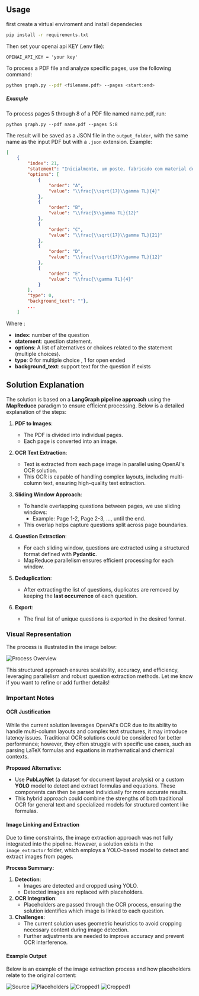 
## Usage
first create a virtual enviroment and install dependecies
```bash
pip install -r requirements.txt
```
Then set your openai api KEY (.env file):
```
OPENAI_API_KEY = 'your key'
```

To process a PDF file and analyze specific pages, use the following command:

```bash
python graph.py --pdf <filename.pdf> --pages <start:end>
```
##### Example

To process pages 5 through 8 of a PDF file named name.pdf, run:
```
python graph.py --pdf name.pdf --pages 5:8
```

The result will be saved as a JSON file in the `output_folder`, with the same name as the input PDF but with a `.json` extension.
Example:
```json
[
    {
        "index": 21,
        "statement": "Inicialmente, um poste, fabricado com material de coeficiente de dilatação volumétrica \\(\\gamma\\), tem as dimensões indicadas na figura, estando o ponto A fixo. Ao ser submetido a um aumento de temperatura \\( T \\), o ponto B é deslocado de:",
        "options": [
            {
                "order": "A",
                "value": "\\frac{\\sqrt{17}\\gamma TL}{4}"
            },
            {
                "order": "B",
                "value": "\\frac{5\\gamma TL}{12}"
            },
            {
                "order": "C",
                "value": "\\frac{\\sqrt{17}\\gamma TL}{21}"
            },
            {
                "order": "D",
                "value": "\\frac{\\sqrt{17}\\gamma TL}{12}"
            },
            {
                "order": "E",
                "value": "\\frac{\\gamma TL}{4}"
            }
        ],
        "type": 0,
        "background_text": ""},
        ...
    ]
```
Where :
- **index**: number of the question
- **statement**: question statement.
- **options**: A list of alternatives or choices related to the statement (multiple choices).
- **type**: 0 for multiple choice , 1 for open ended
- **background_text**: support text for the question if exists 

## Solution Explanation

The solution is based on a **LangGraph pipeline approach** using the **MapReduce** paradigm to ensure efficient processing. Below is a detailed explanation of the steps:

1. **PDF to Images**: 
   - The PDF is divided into individual pages.
   - Each page is converted into an image.

2. **OCR Text Extraction**:
   - Text is extracted from each page image in parallel using OpenAI's OCR solution.
   - This OCR is capable of handling complex layouts, including multi-column text, ensuring high-quality text extraction.

3. **Sliding Window Approach**:
   - To handle overlapping questions between pages, we use sliding windows:
     - Example: Page 1-2, Page 2-3, ..., until the end.
   - This overlap helps capture questions split across page boundaries.

4. **Question Extraction**:
   - For each sliding window, questions are extracted using a structured format defined with **Pydantic**.
   - MapReduce parallelism ensures efficient processing for each window.

5. **Deduplication**:
   - After extracting the list of questions, duplicates are removed by keeping the **last occurrence** of each question.

6. **Export**:
   - The final list of unique questions is exported in the desired format.

### Visual Representation

The process is illustrated in the image below:

![Process Overview](path/to/your/image.png)

This structured approach ensures scalability, accuracy, and efficiency, leveraging parallelism and robust question extraction methods. Let me know if you want to refine or add further details!

### Important Notes

#### OCR Justification

While the current solution leverages OpenAI's OCR due to its ability to handle multi-column layouts and complex text structures, it may introduce latency issues. Traditional OCR solutions could be considered for better performance; however, they often struggle with specific use cases, such as parsing LaTeX formulas and equations in mathematical and chemical contexts.

**Proposed Alternative:**
- Use **PubLayNet** (a dataset for document layout analysis) or a custom **YOLO** model to detect and extract formulas and equations. These components can then be parsed individually for more accurate results.
- This hybrid approach could combine the strengths of both traditional OCR for general text and specialized models for structured content like formulas.

#### Image Linking and Extraction

Due to time constraints, the image extraction approach was not fully integrated into the pipeline. However, a solution exists in the `image_extractor` folder, which employs a YOLO-based model to detect and extract images from pages. 

**Process Summary:**
1. **Detection**:
   - Images are detected and cropped using YOLO.
   - Detected images are replaced with placeholders.
2. **OCR Integration**:
   - Placeholders are passed through the OCR process, ensuring the solution identifies which image is linked to each question.
3. **Challenges**:
   - The current solution uses geometric heuristics to avoid cropping necessary content during image detection.
   - Further adjustments are needed to improve accuracy and prevent OCR interference.

#### Example Output

Below is an example of the image extraction process and how placeholders relate to the original content:

![Source](/image_extractor/images/enem_page_8.png)
![Placeholders](/image_extractor/inferences/enem_page_8.png)
![Cropped1](/image_extractor/inferences/detected/0_enem_page_8.png)
![Cropped1](/image_extractor/inferences/detected/1_enem_page_8.png)

